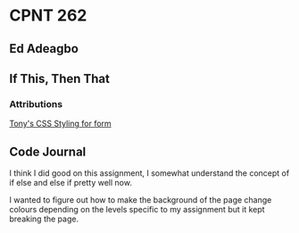 # CPNT 262

## Ed Adeagbo
## If This, Then That

### Attributions

[Tony's CSS Styling for form](https://github.com/sait-wbdv/in-class-w22/blob/main/02-10-conditionals/05-tip-calculator-menu/index.html)

## Code Journal

I think I did good on this assignment, I somewhat understand the concept of if else and else if pretty well now.

I wanted to figure out how to make the background of the page change colours depending on the levels specific to my assignment but it kept breaking the page.

